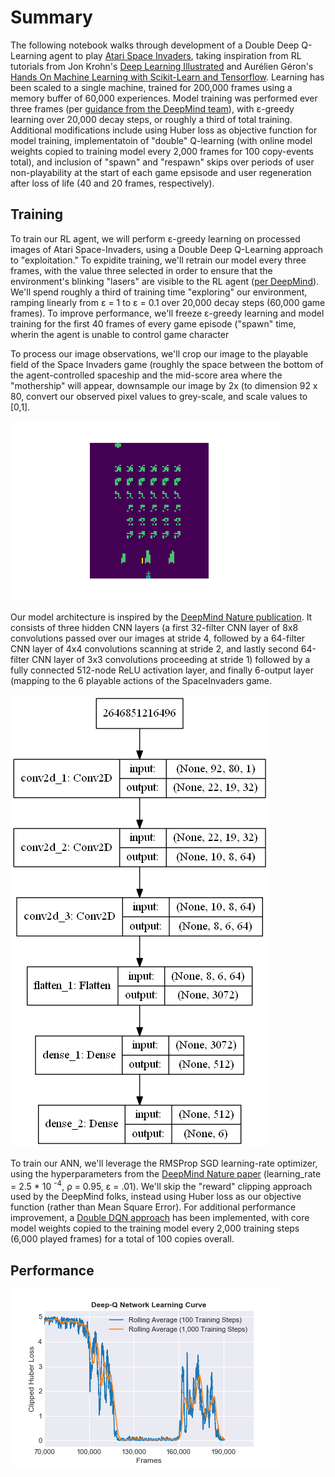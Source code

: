 # Summary
The following notebook walks through development of a Double Deep Q-Learning agent to play [Atari Space Invaders](https://gym.openai.com/envs/SpaceInvaders-v0/), taking inspiration from RL tutorials from Jon Krohn's [Deep Learning Illustrated](https://github.com/the-deep-learners/deep-learning-illustrated/blob/master/notebooks/cartpole_dqn.ipynb) and Aurélien Géron's [Hands On Machine Learning with Scikit-Learn and Tensorflow](https://github.com/ageron/handson-ml/blob/master/16_reinforcement_learning.ipynb). Learning has been scaled to a single machine, trained for 200,000 frames using a memory buffer of 60,000 experiences. Model training was performed ever three frames (per [guidance from the DeepMind team](https://www.cs.toronto.edu/~vmnih/docs/dqn.pdf)), with ε-greedy learning over 20,000 decay steps, or roughly a third of total training. Additional modifications include using Huber loss as objective function for model training, implementatoin of "double" Q-learning (with online model weights copied to training model every 2,000 frames for 100 copy-events total), and inclusion of "spawn" and "respawn" skips over periods of user non-playability at the start of each game epsisode and user regeneration after loss of life (40 and 20 frames, respectively).
## Training
To train our RL agent, we will perform ε-greedy learning on processed images of Atari Space-Invaders, using a Double Deep Q-Learning approach to "exploitation." To expidite training, we'll retrain our model every three frames, with the value three selected in order to ensure that the environment's blinking "lasers" are visible to the RL agent ([per DeepMind](https://www.cs.toronto.edu/~vmnih/docs/dqn.pdf)).  We'll spend roughly a third of training time "exploring" our environment, ramping linearly from ε  = 1 to ε = 0.1 over 20,000 decay steps (60,000 game frames). To improve performance, we'll freeze ε-greedy learning and model training for the first 40 frames of every game episode ("spawn" time, wherin the agent is unable to control game character

To process our image observations, we'll crop our image to the playable field of the Space Invaders game (roughly the space between the bottom of the agent-controlled spaceship and the mid-score area where the "mothership" will appear, downsample our image by 2x (to dimension 92 x 80, convert our observed pixel values to grey-scale, and scale values to [0,1].

![Processed Screen Image](https://raw.githubusercontent.com/hustlerbb19/Space-Invaders/master/DDQN_model_output/Processed%20Screen%20Image.png)

Our model architecture is inspired by the [DeepMind Nature publication](https://storage.googleapis.com/deepmind-media/dqn/DQNNaturePaper.pdf). It consists of three hidden CNN layers (a first 32-filter CNN layer of 8x8 convolutions passed over our images at stride 4, followed by a 64-filter CNN layer of 4x4 convolutions scanning at stride 2, and lastly second 64-filter CNN layer of 3x3 convolutions proceeding at stride 1) followed by a fully connected 512-node ReLU activation layer, and finally  6-output layer (mapping to the 6 playable actions  of the SpaceInvaders game.

![ANN Arhcitecture](https://raw.githubusercontent.com/hustlerbb19/Space-Invaders/master/DDQN_model_output/ANN_architecture.png)

To train our ANN, we'll leverage the RMSProp SGD learning-rate optimizer, using the hyperparameters from the [DeepMind Nature paper](https://storage.googleapis.com/deepmind-media/dqn/DQNNaturePaper.pdf) (learning_rate = 2.5 * 10 <sup>-4</sup>, ρ = 0.95, ε = .01). We'll skip the "reward" clipping approach used by the DeepMind folks, instead using Huber loss as our objective function (rather than Mean Square Error). For additional performance improvement, a [Double DQN approach](https://arxiv.org/pdf/1509.06461.pdf) has been implemented, with core model weights copied to the training model every 2,000 training steps (6,000 played frames) for a total of 100 copies overall.  
## Performance
![img](https://raw.githubusercontent.com/hustlerbb19/Space-Invaders/master/ddqn_model_output/Clipped%20Learning%20Curve.png)
